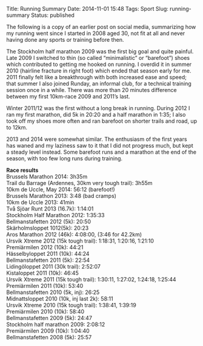 Title: Running Summary
Date: 2014-11-01 15:48
Tags: Sport
Slug: running-summary
Status: published

The following is a copy of an earlier post on social media, summarizing
how my running went since I started in 2008 aged 30, not fit at all and
never having done any sports or training before then.  
<!--more-->

The Stockholm half marathon 2009 was the first big goal and quite
painful. Late 2009 I switched to thin (so called “minimalistic” or
“barefoot”) shoes which contributed to getting me hooked on running. I
overdid it in summer 2010 (hairline fracture in right foot) which ended
that season early for me. 2011 finally felt like a breakthrough with
both increased ease and speed; that summer I also joined Runday, an
informal club, for a technical training session once in a while. There
was more than 20 minutes difference between my first 10km-race 2009 and
2011’s last.

Winter 2011/12 was the first without a long break in running. During
2012 I ran my first marathon, did 5k in 20:20 and a half marathon in
1:35; I also took off my shoes more often and ran barefoot on shorter
trails and road, up to 12km.

2013 and 2014 were somewhat similar. The enthusiasm of the first years
has waned and my laziness saw to it that I did not progress much, but
kept a steady level instead. Some barefoot runs and a marathon at the
end of the season, with too few long runs during training.

**Race results**  
Brussels Marathon 2014: 3h35m  
Trail du Barrage (Ardennes, 30km very tough trail): 3h55m  
10km de Uccle, May 2014: 56:12 (barefoot!)  
Brussels Marathon 2013: 3:48 (bad cramps)  
10km de Uccle 2013: 41min  
Två Sjöar Runt 2013 (16.7k): 1:14:01  
Stockholm Half Marathon 2012: 1:35:33  
Bellmanstafetten 2012 (5k): 20:50  
Skärholmsloppet 1012(5k): 20:23  
Aros Marathon 2012 (46k): 4:08:00, (3:46 for 42.2km)  
Ursvik Xtreme 2012 (15k tough trail): 1:18:31, 1:20:16, 1:21:10  
Premiärmilen 2012 (10k): 44:21  
Hässelbyloppet 2011 (10k): 44:24  
Bellmanstafetten 2011 (5k): 22:54  
Lidingöloppet 2011 (30k trail): 2:52:07  
Kistaloppet 2011 (10k): 46:45  
Ursvik Xtreme 2011 (15k tough trail): 1:30:11, 1:27:02, 1:24:18,
1:25:44  
Premiärmilen 2011 (10k): 53:40  
Bellmanstafetten 2010 (5k, inj): 26:25  
Midnattsloppet 2010 (10k, inj last 2k): 58:11  
Ursvik Xtreme 2010 (15k tough trail): 1:38:41, 1:39:19  
Premiärmilen 2010 (10k): 58:40  
Bellmanstafetten 2009 (5k): 24:47  
Stockholm half marathon 2009: 2:08:12  
Premiärmilen 2009 (10k): 1:04:40  
Bellmanstafetten 2008 (5k): 25:57

